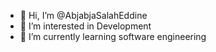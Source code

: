 - 👋 Hi, I’m @AbjabjaSalahEddine
- 👀 I’m interested in Development
- 🌱 I’m currently learning software engineering 



